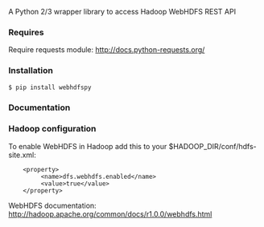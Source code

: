 A Python 2/3 wrapper library to access Hadoop WebHDFS REST API

### Requires

Require requests module: http://docs.python-requests.org/

### Installation

    $ pip install webhdfspy

### Documentation

### Hadoop configuration

To enable WebHDFS in Hadoop add this to your $HADOOP_DIR/conf/hdfs-site.xml:

        <property>
             <name>dfs.webhdfs.enabled</name>
             <value>true</value>
        </property>  

WebHDFS documentation: http://hadoop.apache.org/common/docs/r1.0.0/webhdfs.html
